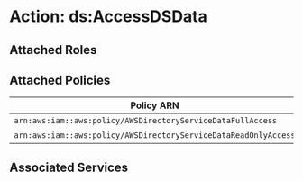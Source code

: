 # Action: ds:AccessDSData

## Attached Roles

## Attached Policies

| Policy ARN | Policy Name |
|------------|-------------|
| `arn:aws:iam::aws:policy/AWSDirectoryServiceDataFullAccess` | [AWSDirectoryServiceDataFullAccess](../policies.md#awsdirectoryservicedatafullaccess) |
| `arn:aws:iam::aws:policy/AWSDirectoryServiceDataReadOnlyAccess` | [AWSDirectoryServiceDataReadOnlyAccess](../policies.md#awsdirectoryservicedatareadonlyaccess) |

## Associated Services

